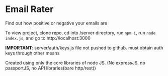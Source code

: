 # Email Rater

Find out how positive or negative your emails are

To view project, clone repo, cd into /server directory, run `npm i`, run `node index.js`, and go to http://localhost:3000

**IMPORTANT**: server/auth/keys.js file not pushed to github. must obtain auth keys through other means

Created using only the core libraries of node JS. (No expressJS, no passportJS, no API libraries(bare http/rest))
